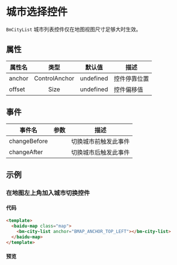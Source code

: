 # 城市选择控件

`BmCityList` 城市列表控件仅在地图视图尺寸足够大时生效。

## 属性

|属性名|类型|默认值|描述|
|------|:---:|:---:|----|
|anchor|ControlAnchor|undefined|控件停靠位置|
|offset|Size|undefined|控件偏移值|

## 事件
|事件名|参数|描述|
|------|:---:|----|
|changeBefore||切换城市前触发此事件|
|changeAfter||切换城市后触发此事件|


## 示例

### 在地图左上角加入城市切换控件

#### 代码

```html
<template>
  <baidu-map class="map">
    <bm-city-list anchor="BMAP_ANCHOR_TOP_LEFT"></bm-city-list>
  </baidu-map>
</template>
```

#### 预览

<doc-preview>
  <baidu-map class="map">
    <bm-city-list anchor="BMAP_ANCHOR_TOP_LEFT"></bm-city-list>
  </baidu-map>
</doc-preview>